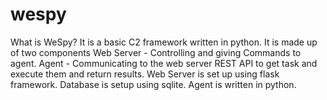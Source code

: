 # wespy
What is WeSpy?  It is a basic C2 framework written in python.   It is made up of two components  Web Server - Controlling and giving Commands to agent. Agent - Communicating to the web server REST API to get task and execute them and return results.   Web Server is set up using flask framework.   Database is setup using sqlite.   Agent is written in python.
